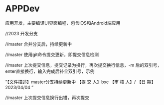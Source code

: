 # APPDev
应用开发，主要编译UI界面编程，包含iOS和Android端应用



//2023 开发分支

//master 合并分支后，持续更新中

//master 使用git命令提交更新，即提交信息检测

//master 上次提交信息，提交记录为换行，再次提交换行信息，-m 后的双引号，enter直接换行，输入完成后补全双引号，示例

“【文件描述】master分支持续更新中  	<enter>
【提  交 人】bxc										 <enter>
【审  核 人】/ 											<enter>
【日       期】2023/04/04 ”

//master 上次提交信息换行出错，再次提交
